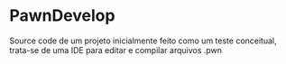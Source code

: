 # PawnDevelop

Source code de um projeto inicialmente feito como um teste conceitual, trata-se de uma IDE para editar e compilar arquivos .pwn
